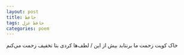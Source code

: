 ```yaml
---
layout: post
title: حافظ
tags: حافظ غزل
categories: poem
---
```


خاک کویت زحمت ما برنتابد بیش از این / لطف‌ها کردی بتا تخفیف زحمت می‌کنم